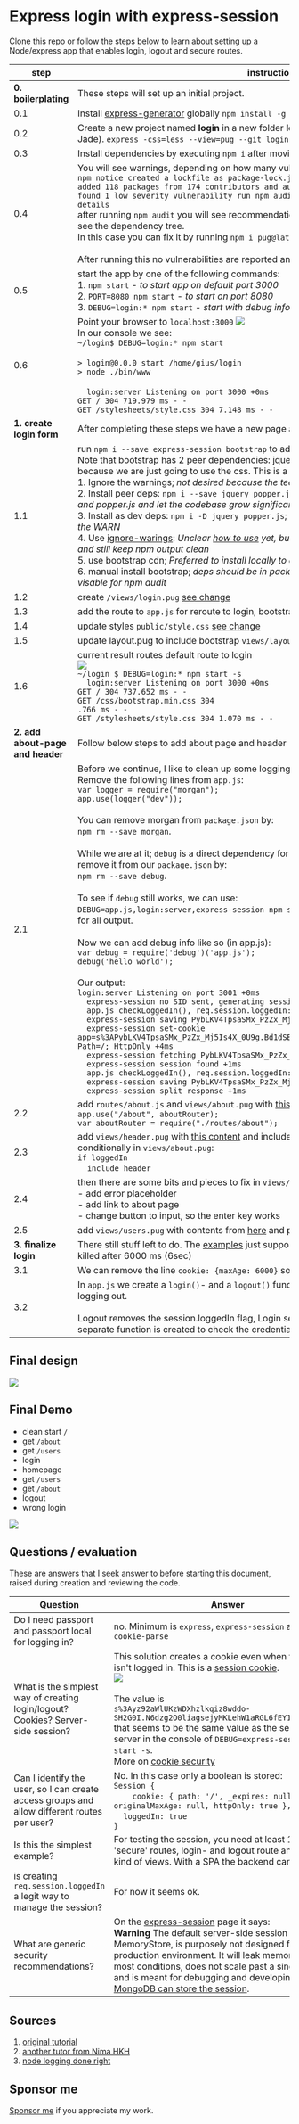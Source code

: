 # Express login with express-session

Clone this repo or follow the steps below to learn about setting up a Node/express app that enables login, logout and secure routes.

| step          | instruction                                 |
| ------------- | ------------------------------------------- |
| **0. boilerplating** | These steps will set up an initial project. |
| 0.1 | Install [express-generator](https://www.npmjs.com/package/express-generator) globally `npm install -g express-generator`|
| 0.2 | Create a new project named **login** in a new folder **login** and add pug support (instead of Jade). `express -css=less --view=pug --git login` |
| 0.3 | Install dependencies by executing `npm i` after moving into the directory using `cd login` |
| 0.4 | You will see warnings, depending on how many vulnerabilities are found.<br> `npm notice created a lockfile as package-lock.json. You should commit this file. `<br>`added 118 packages from 174 contributors and audited 247 packages in 10.793s `<br>`found 1 low severity vulnerability run npm audit fix to fix them, or npm audit for details`<br> after running `npm audit` you will see recommendations to fix, you might want to run `npm ls` to see the dependency tree.<br>In this case you can fix it by running `npm i pug@latest`<br><br>After running this no vulnerabilities are reported and we can go ahead and start the app |
| 0.5 | start the app by one of the following commands: <br> 1. `npm start` - *to start app on default port 3000*<br>2. `PORT=8080 npm start` - *to start on port 8080*<br>3. `DEBUG=login:* npm start` - *start with debug information*|
| 0.6 | Point your browser to `localhost:3000` ![](./doc/images/boilerplate.png) <br> In our console we see:<br>`~/login$ DEBUG=login:* npm start`<br><br>`> login@0.0.0 start /home/gius/login`<br>`> node ./bin/www`<br><br>`  login:server Listening on port 3000 +0ms`<br>`GET / 304 719.979 ms - -`<br>`GET /stylesheets/style.css 304 7.148 ms - -`
| **1. create login form** | After completing these steps we have a new page and route.|
| 1.1 | run `npm i --save express-session bootstrap` to add the dependency<br>Note that bootstrap has 2 peer dependencies: jquery and popper.js. We don't need these, because we are just going to use the css. This is a list of ways to handle the `npm WARN`:<br>1. Ignore the warnings; *not desired because the team will ignore all npm output*<br>2. Install peer deps: `npm i --save jquery popper.js`; *not desired; packers will include jquery and popper.js and let the codebase grow significantly*<br>3. Install as dev deps: `npm i -D jquery popper.js`; *Unsure yet if it solves 2, but it shuts up the WARN*<br>4. Use [ignore-warings](https://github.com/codejamninja/ignore-warnings): *Unclear [how to use](https://github.com/codejamninja/ignore-warnings/issues/2) yet, but it seems like a legit way of avoiding 2 and still keep npm output clean*<br>5. use bootstrap cdn; *Preferred to install locally to allow offline dev*<br>6. manual install bootstrap; *deps should be in package.json for keeping all updatable and visable for npm audit*|
| 1.2 | create `/views/login.pug` [see change](https://github.com/rkristelijn/login/commit/e3c94bb22d43140f0a18054c793572fca60ce7ae#diff-6d5d452b8670045112ed889367008056) |
| 1.3 | add the route to `app.js` for reroute to login, bootstrap and include session [see change](https://github.com/rkristelijn/login/commit/e3c94bb22d43140f0a18054c793572fca60ce7ae#diff-0364f57fbff2fabbe941ed20c328ef1a)<br> |
| 1.4 | update styles `public/style.css` [see change](https://github.com/rkristelijn/login/commit/e3c94bb22d43140f0a18054c793572fca60ce7ae#diff-0aaa9d35a8082eda23139c53348d2e51) |
| 1.5 | update layout.pug to include bootstrap `views/layout.pug` [see change](https://github.com/rkristelijn/login/commit/e3c94bb22d43140f0a18054c793572fca60ce7ae#diff-5c5792469bc79f8d2ab44b4192b02a20) |
| 1.6 | current result routes default route to login<br>![](./doc/images/login.png)<br>`~/login $ DEBUG=login:* npm start -s`<br>`  login:server Listening on port 3000 +0ms`<br>`GET / 304 737.652 ms - -`<br>`GET /css/bootstrap.min.css 304 `<br>`.766 ms - -`<br>`GET /stylesheets/style.css 304 1.070 ms - -` |
| **2. add about-page and header** | Follow below steps to add about page and header |
| 2.1 | Before we continue, I like to clean up some logging. `morgan` is creating too much noise. Remove the following lines from `app.js`:<br>`var logger = require("morgan");`<br>`app.use(logger("dev"));`<br><br>You can remove morgan from `package.json` by: <br>`npm rm --save morgan`.<br><br>While we are at it; `debug` is a direct dependency for `express` and `express-session` so we can remove it from our `package.json` by: <br>`npm rm --save debug`.<br><br>To see if `debug` still works, we can use:<br>`DEBUG=app.js,login:server,express-session npm start -s`. Note that we can use `DEBUG=*` for all output.<br><br>Now we can add debug info like so (in app.js): <br>`var debug = require('debug')('app.js');` <br> `debug('hello world');`<br><br>Our output:<br>`login:server Listening on port 3001 +0ms`<br>`  express-session no SID sent, generating session +26s`<br>`  app.js checkLoggedIn(), req.session.loggedIn: undefined rendering login +5ms`<br>`  express-session saving PybLKV4TpsaSMx_PzZx_Mj5Is4X_0U9g +748ms`<br>`  express-session set-cookie app=s%3APybLKV4TpsaSMx_PzZx_Mj5Is4X_0U9g.Bd1dSB8w4kfcL9DPonfLBXFRLtZBdqHThCNMTsv0Ixo; Path=/; HttpOnly +4ms`<br>`  express-session fetching PybLKV4TpsaSMx_PzZx_Mj5Is4X_0U9g +736ms`<br>`  express-session session found +1ms`<br>`  app.js checkLoggedIn(), req.session.loggedIn: undefined rendering login +1ms`<br>`  express-session saving PybLKV4TpsaSMx_PzZx_Mj5Is4X_0U9g +93ms`<br>`  express-session split response +1ms`
| 2.2 | add `routes/about.js` and `views/about.pug` with [this content](https://github.com/rkristelijn/login/commit/e8c1317536cad9cde82169d40f05ffd68534e112#diff-8bd0aaff64e2da1404cfd91cce49a9f8) and update `app.js`; add: <br>`app.use("/about", aboutRouter);`<br>`var aboutRouter = require("./routes/about");`|
| 2.3 | add `views/header.pug` with [this content](https://github.com/rkristelijn/login/commit/e8c1317536cad9cde82169d40f05ffd68534e112#diff-2e915f5980f834b4e8d3c8c06bcc292a) and include it in `index.pug` and `users.pug` and conditionally in `views/about.pug`:<br>`if loggedIn`<br>&nbsp;&nbsp;&nbsp;&nbsp;`include header` |
| 2.4 | then there are some bits and pieces to fix in `views/login.pug`:<br>- add error placeholder<br>- add link to about page<br>- change button to input, so the enter key works |
| 2.5 | add `views/users.pug` with contents from [here](https://github.com/rkristelijn/login/commit/e8c1317536cad9cde82169d40f05ffd68534e112#diff-e804aa6e48ffa93374f7428688bf657b) and pass a list of users [like so](https://github.com/rkristelijn/login/commit/e8c1317536cad9cde82169d40f05ffd68534e112#diff-e9f8fcf8d0b7b7150ff1c16a7c69ea74) |
| **3. finalize login** | There still stuff left to do. The [examples](#sources) just support login and logout, and the session is killed after 6000 ms (6sec) |
|3.1| We can remove the line `cookie: {maxAge: 6000}` so the session isn't just 6sec from `app.js` |
|3.2| In `app.js` we create a `login()`- and a `logout()` function that only care about logging in and logging out.<br><br>Logout removes the session.loggedIn flag, Login sets it and calls checking the credentials. A separate function is created to check the credentials called `checkUser()` |

## Final design
![](./doc/diagrams/views.activity.svg)

## Final Demo
- clean start `/`
- get `/about`
- get `/users`
- login
- homepage
- get `/users`
- get `/about`
- logout
- wrong login

![](./doc/images/demo.gif)
## Questions / evaluation

These are answers that I seek answer to before starting this document, raised during creation and reviewing the code.

| Question | Answer |
|---|---|
| Do I need passport and passport local for logging in? | no. Minimum is `express`, `express-session` and maybe `cookie-parse`|
| What is the simplest way of creating login/logout? Cookies? Server-side session?| This solution creates a cookie even when the user isn't logged in. This is a [session cookie](https://decodeproject.eu/cookies).<br>![](./doc/images/cookie.png)<br><br>The value is<br>`s%3Ayz92aWlUKzWDXhzlkqiz8wddo-SH2G0I.N6dzg2O0liagsejyMKLehW1aRGL6fEY1mkMrTFKOG1E` that seems to be the same value as the session on the server in the console of `DEBUG=express-session npm start -s`. <br>More on [cookie security](https://flaviocopes.com/cookies/)|
| Can I identify the user, so I can create access groups and allow different routes per user? | No. In this case only a boolean is stored:<br>`Session {`<br>&nbsp;&nbsp;&nbsp;&nbsp;`  cookie: { path: '/', _expires: null, originalMaxAge: null, httpOnly: true },`<br>&nbsp;&nbsp;&nbsp;&nbsp;`loggedIn: true`<br>`}`|
| Is this the simplest example? | For testing the session, you need at least 1 or 2 'secure' routes, login- and logout route and some kind of views. With a SPA the backend can be smaller. |
| is creating `req.session.loggedIn` a legit way to manage the session? | For now it seems ok. |
| What are generic security recommendations? | On the [express-session](https://github.com/expressjs/session#sessionoptions) page it says: <br>**Warning** The default server-side session storage, MemoryStore, is purposely not designed for a production environment. It will leak memory under most conditions, does not scale past a single process, and is meant for debugging and developing. It seems [MongoDB can store the session](https://www.npmjs.com/package/connect-mongodb-session).|

## Sources

1. [original tutorial](http://projectsplaza.com/login-logout-nodejs-express/)
2. [another tutor from Nima HKH](https://medium.com/@nima.2004hkh/create-your-first-login-page-with-exprerssjs-pug-f42250229486)
3. [node logging done right](http://www.jyotman.xyz/post/logging-in-node.js-done-right)

## Sponsor me

[Sponsor me](https://github.com/sponsors/rkristelijn/) if you appreciate my work.
